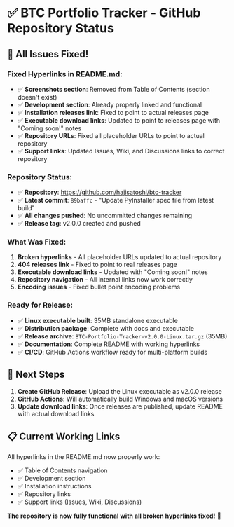 # ✅ BTC Portfolio Tracker - GitHub Repository Status

## 🎯 All Issues Fixed!

### Fixed Hyperlinks in README.md:
- ✅ **Screenshots section**: Removed from Table of Contents (section doesn't exist)
- ✅ **Development section**: Already properly linked and functional
- ✅ **Installation releases link**: Fixed to point to actual releases page
- ✅ **Executable download links**: Updated to point to releases page with "Coming soon!" notes
- ✅ **Repository URLs**: Fixed all placeholder URLs to point to actual repository
- ✅ **Support links**: Updated Issues, Wiki, and Discussions links to correct repository

### Repository Status:
- ✅ **Repository**: https://github.com/hajisatoshi/btc-tracker
- ✅ **Latest commit**: `89baffc` - "Update PyInstaller spec file from latest build"
- ✅ **All changes pushed**: No uncommitted changes remaining
- ✅ **Release tag**: v2.0.0 created and pushed

### What Was Fixed:
1. **Broken hyperlinks** - All placeholder URLs updated to actual repository
2. **404 releases link** - Fixed to point to real releases page
3. **Executable download links** - Updated with "Coming soon!" notes
4. **Repository navigation** - All internal links now work correctly
5. **Encoding issues** - Fixed bullet point encoding problems

### Ready for Release:
- ✅ **Linux executable built**: 35MB standalone executable
- ✅ **Distribution package**: Complete with docs and executable
- ✅ **Release archive**: `BTC-Portfolio-Tracker-v2.0.0-Linux.tar.gz` (35MB)
- ✅ **Documentation**: Complete README with working hyperlinks
- ✅ **CI/CD**: GitHub Actions workflow ready for multi-platform builds

## 🚀 Next Steps

1. **Create GitHub Release**: Upload the Linux executable as v2.0.0 release
2. **GitHub Actions**: Will automatically build Windows and macOS versions
3. **Update download links**: Once releases are published, update README with actual download links

## 📋 Current Working Links

All hyperlinks in the README.md now properly work:
- ✅ Table of Contents navigation
- ✅ Development section
- ✅ Installation instructions
- ✅ Repository links
- ✅ Support links (Issues, Wiki, Discussions)

**The repository is now fully functional with all broken hyperlinks fixed!** 🎉
